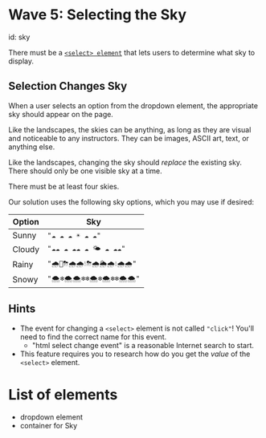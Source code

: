 # Wave 5: Selecting the Sky
id: sky

There must be a [`<select> element`](https://developer.mozilla.org/en-US/docs/Web/HTML/Element/select) that lets users to determine what sky to display.

## Selection Changes Sky

When a user selects an option from the dropdown element, the appropriate sky should appear on the page.

Like the landscapes, the skies can be anything, as long as they are visual and noticeable to any instructors. They can be images, ASCII art, text, or anything else.

Like the landscapes, changing the sky should _replace_ the existing sky. There should only be one visible sky at a time.

There must be at least four skies.

Our solution uses the following sky options, which you may use if desired:

| Option | Sky                           |
| ------ | ----------------------------- |
| Sunny  | `"☁️ ☁️ ☁️ ☀️ ☁️ ☁️"`         |
| Cloudy | `"☁️☁️ ☁️ ☁️☁️ ☁️ 🌤 ☁️ ☁️☁️"` |
| Rainy  | `"🌧🌈⛈🌧🌧💧⛈🌧🌦🌧💧🌧🌧"`          |
| Snowy  | `"🌨❄️🌨🌨❄️❄️🌨❄️🌨❄️❄️🌨🌨"`       |

## Hints

- The event for changing a `<select>` element is not called `"click"`! You'll need to find the correct name for this event.
  - "html select change event" is a reasonable Internet search to start.
- This feature requires you to research how do you get the _value_ of the `<select>` element.

# List of elements
- dropdown element
- container for Sky
